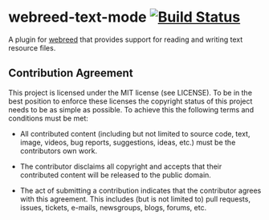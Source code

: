 # webreed-text-mode [![Build Status](https://travis-ci.org/webreed/webreed-text-mode.svg?branch=master)](https://travis-ci.org/webreed/webreed-text-mode)

A plugin for [webreed](https://github.com/webreed/webreed) that provides support for
reading and writing text resource files.


## Contribution Agreement

This project is licensed under the MIT license (see LICENSE). To be in the best
position to enforce these licenses the copyright status of this project needs to
be as simple as possible. To achieve this the following terms and conditions
must be met:

- All contributed content (including but not limited to source code, text,
  image, videos, bug reports, suggestions, ideas, etc.) must be the
  contributors own work.

- The contributor disclaims all copyright and accepts that their contributed
  content will be released to the public domain.

- The act of submitting a contribution indicates that the contributor agrees
  with this agreement. This includes (but is not limited to) pull requests, issues,
  tickets, e-mails, newsgroups, blogs, forums, etc.
